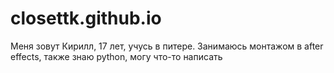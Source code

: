 # closettk.github.io
Меня зовут Кирилл, 17 лет, учусь в питере. Занимаюсь монтажом в after effects, также знаю python, могу что-то написать
